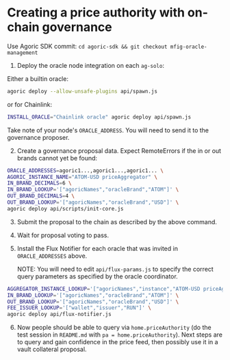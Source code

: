 # Creating a price authority with on-chain governance

Use Agoric SDK commit: `cd agoric-sdk && git checkout mfig-oracle-management`

1. Deploy the oracle node integration on each `ag-solo`:

Either a builtin oracle:

```sh
agoric deploy --allow-unsafe-plugins api/spawn.js
```

or for Chainlink:

```sh
INSTALL_ORACLE="Chainlink oracle" agoric deploy api/spawn.js
```

Take note of your node's `ORACLE_ADDRESS`.  You will need to send it to the
governance proposer.

2. Create a governance proposal data.  Expect RemoteErrors if the in or out brands cannot yet be found:

```sh
ORACLE_ADDRESSES=agoric1...,agoric1...,agoric1... \
AGORIC_INSTANCE_NAME="ATOM-USD priceAggregator" \
IN_BRAND_DECIMALS=6 \
IN_BRAND_LOOKUP='["agoricNames","oracleBrand","ATOM"]' \
OUT_BRAND_DECIMALS=4 \
OUT_BRAND_LOOKUP='["agoricNames","oracleBrand","USD"]' \
agoric deploy api/scripts/init-core.js
```

3. Submit the proposal to the chain as described by the above command.

4. Wait for proposal voting to pass.

5. Install the Flux Notifier for each oracle that was invited in
   `ORACLE_ADDRESSES` above.
   
   NOTE: You will need to edit `api/flux-params.js` to specify the correct query
   parameters as specified by the oracle coordinator.

```sh
AGGREGATOR_INSTANCE_LOOKUP='["agoricNames","instance","ATOM-USD priceAggregator"]' \
IN_BRAND_LOOKUP='["agoricNames","oracleBrand","ATOM"]' \
OUT_BRAND_LOOKUP='["agoricNames","oracleBrand","USD"]' \
FEE_ISSUER_LOOKUP='["wallet","issuer","RUN"]' \
agoric deploy api/flux-notifier.js
```

6. Now people should be able to query via `home.priceAuthority` (do the test
   session in `README.md` with `pa = home.priceAuthority`).  Next steps are to
   query and gain confidence in the price feed, then possibly use it in a vault
   collateral proposal.
